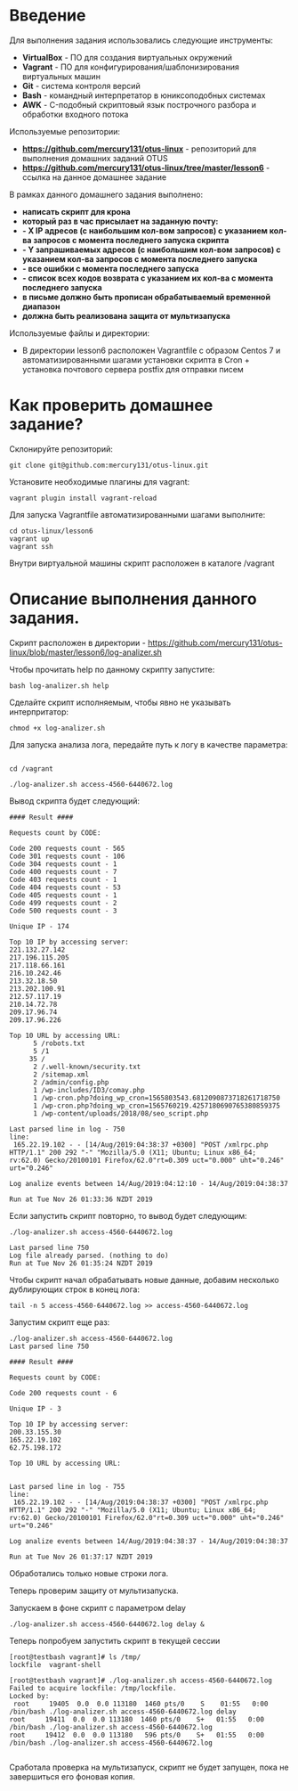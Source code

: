 # **Введение**

Для выполнения задания использовались следующие инструменты:
- **VirtualBox** - ПО для создания виртуальных окружений
- **Vagrant** - ПО для конфигурирования/шаблонизирования виртуальных машин
- **Git** - система контроля версий
- **Bash** - командный интерпретатор в юниксоподобных системах
- **AWK** - C-подобный скриптовый язык построчного разбора и обработки входного потока


Используемые репозитории:
- **https://github.com/mercury131/otus-linux** - репозиторий для выполнения домашних заданий OTUS
- **https://github.com/mercury131/otus-linux/tree/master/lesson6** - ссылка на данное домашнее задание

В рамках данного домашнего задания выполнено:
- **написать скрипт для крона** 
- **который раз в час присылает на заданную почту:** 
- **- X IP адресов (с наибольшим кол-вом запросов) с указанием кол-ва запросов c момента последнего запуска скрипта** 
- **- Y запрашиваемых адресов (с наибольшим кол-вом запросов) с указанием кол-ва запросов c момента последнего запуска** 
- **- все ошибки c момента последнего запуска** 
- **- список всех кодов возврата с указанием их кол-ва с момента последнего запуска** 
- **в письме должно быть прописан обрабатываемый временной диапазон** 
- **должна быть реализована защита от мультизапуска** 

Используемые файлы и директории:
- В директории lesson6 расположен Vagrantfile с образом Centos 7 и автоматизированными шагами установки скрипта в Cron + установка почтового сервера postfix для отправки писем


# Как проверить домашнее задание?

Склонируйте репозиторий:

```
git clone git@github.com:mercury131/otus-linux.git
```

Установите необходимые плагины для vagrant:

```
vagrant plugin install vagrant-reload
```

Для запуска Vagrantfile автоматизированными шагами выполните:

```
cd otus-linux/lesson6
vagrant up 
vagrant ssh
```

Внутри виртуальной машины скрипт расположен в каталоге /vagrant


# Описание выполнения данного задания.

Скрипт расположен в директории - https://github.com/mercury131/otus-linux/blob/master/lesson6/log-analizer.sh

Чтобы прочитать help по данному скрипту запустите:

```
bash log-analizer.sh help
```

Сделайте скрипт исполняемым, чтобы явно не указывать интерпритатор:

```
chmod +x log-analizer.sh
```

Для запуска анализа лога, передайте путь к логу в качестве параметра:

```

cd /vagrant

./log-analizer.sh access-4560-6440672.log

```

Вывод скрипта будет следующий:

```
#### Result ####

Requests count by CODE:

Code 200 requests count - 565
Code 301 requests count - 106
Code 304 requests count - 1
Code 400 requests count - 7
Code 403 requests count - 1
Code 404 requests count - 53
Code 405 requests count - 1
Code 499 requests count - 2
Code 500 requests count - 3

Unique IP - 174

Top 10 IP by accessing server:
221.132.27.142
217.196.115.205
217.118.66.161
216.10.242.46
213.32.18.50
213.202.100.91
212.57.117.19
210.14.72.78
209.17.96.74
209.17.96.226

Top 10 URL by accessing URL:
      5 /robots.txt
      5 /1
     35 /
      2 /.well-known/security.txt
      2 /sitemap.xml
      2 /admin/config.php
      1 /wp-includes/ID3/comay.php
      1 /wp-cron.php?doing_wp_cron=1565803543.6812090873718261718750
      1 /wp-cron.php?doing_wp_cron=1565760219.4257180690765380859375
      1 /wp-content/uploads/2018/08/seo_script.php

Last parsed line in log - 750
line:
 165.22.19.102 - - [14/Aug/2019:04:38:37 +0300] "POST /xmlrpc.php HTTP/1.1" 200 292 "-" "Mozilla/5.0 (X11; Ubuntu; Linux x86_64; rv:62.0) Gecko/20100101 Firefox/62.0"rt=0.309 uct="0.000" uht="0.246" urt="0.246"

Log analize events between 14/Aug/2019:04:12:10 - 14/Aug/2019:04:38:37

Run at Tue Nov 26 01:33:36 NZDT 2019

```

Если запустить скрипт повторно, то вывод будет следующим:

```
./log-analizer.sh access-4560-6440672.log

Last parsed line 750
Log file already parsed. (nothing to do)
Run at Tue Nov 26 01:35:24 NZDT 2019
```

Чтобы скрипт начал обрабатывать новые данные, добавим несколько дублирующих строк в конец лога:

```
tail -n 5 access-4560-6440672.log >> access-4560-6440672.log
```

Запустим скрипт еще раз:

```
./log-analizer.sh access-4560-6440672.log
Last parsed line 750

#### Result ####

Requests count by CODE:

Code 200 requests count - 6

Unique IP - 3

Top 10 IP by accessing server:
200.33.155.30
165.22.19.102
62.75.198.172

Top 10 URL by accessing URL:


Last parsed line in log - 755
line:
 165.22.19.102 - - [14/Aug/2019:04:38:37 +0300] "POST /xmlrpc.php HTTP/1.1" 200 292 "-" "Mozilla/5.0 (X11; Ubuntu; Linux x86_64; rv:62.0) Gecko/20100101 Firefox/62.0"rt=0.309 uct="0.000" uht="0.246" urt="0.246"

Log analize events between 14/Aug/2019:04:38:37 - 14/Aug/2019:04:38:37

Run at Tue Nov 26 01:37:17 NZDT 2019

```

Обработались только новые строки лога.

Теперь проверим защиту от мультизапуска.

Запускаем в фоне скрипт с параметром delay

```
./log-analizer.sh access-4560-6440672.log delay &
```

Теперь попробуем запустить скрипт в текущей сессии
```
[root@testbash vagrant]# ls /tmp/
lockfile  vagrant-shell

[root@testbash vagrant]# ./log-analizer.sh access-4560-6440672.log
Failed to acquire lockfile: /tmp/lockfile.
Locked by:
 root     19405  0.0  0.0 113180  1460 pts/0    S    01:55   0:00 /bin/bash ./log-analizer.sh access-4560-6440672.log delay
root     19411  0.0  0.0 113180  1460 pts/0    S+   01:55   0:00 /bin/bash ./log-analizer.sh access-4560-6440672.log
root     19412  0.0  0.0 113180   596 pts/0    S+   01:55   0:00 /bin/bash ./log-analizer.sh access-4560-6440672.log


```

Сработала проверка на мультизапуск, скрипт не будет запущен, пока не завершиться его фоновая копия.

